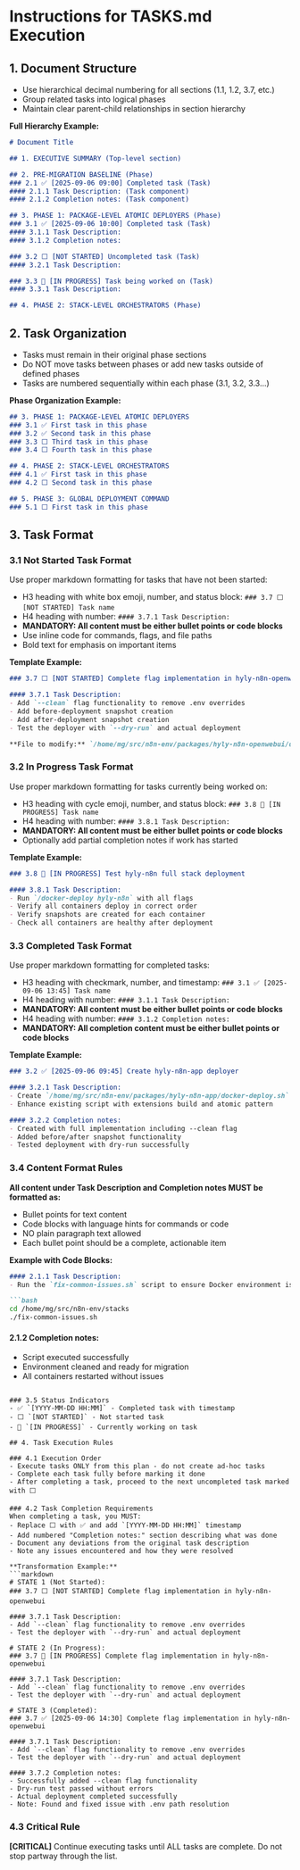 # Instructions for TASKS.md Execution

## 1. Document Structure
- Use hierarchical decimal numbering for all sections (1.1, 1.2, 3.7, etc.)
- Group related tasks into logical phases
- Maintain clear parent-child relationships in section hierarchy

**Full Hierarchy Example:**
```markdown
# Document Title

## 1. EXECUTIVE SUMMARY (Top-level section)

## 2. PRE-MIGRATION BASELINE (Phase)
### 2.1 ✅ [2025-09-06 09:00] Completed task (Task)
#### 2.1.1 Task Description: (Task component)
#### 2.1.2 Completion notes: (Task component)

## 3. PHASE 1: PACKAGE-LEVEL ATOMIC DEPLOYERS (Phase)
### 3.1 ✅ [2025-09-06 10:00] Completed task (Task)
#### 3.1.1 Task Description:
#### 3.1.2 Completion notes:

### 3.2 ⬜ [NOT STARTED] Uncompleted task (Task)
#### 3.2.1 Task Description:

### 3.3 🔄 [IN PROGRESS] Task being worked on (Task)
#### 3.3.1 Task Description:

## 4. PHASE 2: STACK-LEVEL ORCHESTRATORS (Phase)
```

## 2. Task Organization
- Tasks must remain in their original phase sections
- Do NOT move tasks between phases or add new tasks outside of defined phases
- Tasks are numbered sequentially within each phase (3.1, 3.2, 3.3...)

**Phase Organization Example:**
```markdown
## 3. PHASE 1: PACKAGE-LEVEL ATOMIC DEPLOYERS
### 3.1 ✅ First task in this phase
### 3.2 ✅ Second task in this phase
### 3.3 ⬜ Third task in this phase
### 3.4 ⬜ Fourth task in this phase

## 4. PHASE 2: STACK-LEVEL ORCHESTRATORS  
### 4.1 ✅ First task in this phase
### 4.2 ⬜ Second task in this phase

## 5. PHASE 3: GLOBAL DEPLOYMENT COMMAND
### 5.1 ⬜ First task in this phase
```

## 3. Task Format

### 3.1 Not Started Task Format
Use proper markdown formatting for tasks that have not been started:
- H3 heading with white box emoji, number, and status block: `### 3.7 ⬜ [NOT STARTED] Task name`
- H4 heading with number: `#### 3.7.1 Task Description:`
- **MANDATORY: All content must be either bullet points or code blocks**
- Use inline code for commands, flags, and file paths
- Bold text for emphasis on important items

**Template Example:**
```markdown
### 3.7 ⬜ [NOT STARTED] Complete flag implementation in hyly-n8n-openwebui

#### 3.7.1 Task Description:
- Add `--clean` flag functionality to remove .env overrides
- Add before-deployment snapshot creation
- Add after-deployment snapshot creation
- Test the deployer with `--dry-run` and actual deployment

**File to modify:** `/home/mg/src/n8n-env/packages/hyly-n8n-openwebui/docker-deploy.sh`
```

### 3.2 In Progress Task Format
Use proper markdown formatting for tasks currently being worked on:
- H3 heading with cycle emoji, number, and status block: `### 3.8 🔄 [IN PROGRESS] Task name`
- H4 heading with number: `#### 3.8.1 Task Description:`
- **MANDATORY: All content must be either bullet points or code blocks**
- Optionally add partial completion notes if work has started

**Template Example:**
```markdown
### 3.8 🔄 [IN PROGRESS] Test hyly-n8n full stack deployment

#### 3.8.1 Task Description:
- Run `/docker-deploy hyly-n8n` with all flags
- Verify all containers deploy in correct order
- Verify snapshots are created for each container
- Check all containers are healthy after deployment
```

### 3.3 Completed Task Format
Use proper markdown formatting for completed tasks:
- H3 heading with checkmark, number, and timestamp: `### 3.1 ✅ [2025-09-06 13:45] Task name`
- H4 heading with number: `#### 3.1.1 Task Description:`
- **MANDATORY: All content must be either bullet points or code blocks**
- H4 heading with number: `#### 3.1.2 Completion notes:`
- **MANDATORY: All completion content must be either bullet points or code blocks**

**Template Example:**
```markdown
### 3.2 ✅ [2025-09-06 09:45] Create hyly-n8n-app deployer

#### 3.2.1 Task Description:
- Create `/home/mg/src/n8n-env/packages/hyly-n8n-app/docker-deploy.sh`
- Enhance existing script with extensions build and atomic pattern

#### 3.2.2 Completion notes:
- Created with full implementation including --clean flag
- Added before/after snapshot functionality
- Tested deployment with dry-run successfully
```

### 3.4 Content Format Rules
**All content under Task Description and Completion notes MUST be formatted as:**
- Bullet points for text content
- Code blocks with language hints for commands or code
- NO plain paragraph text allowed
- Each bullet point should be a complete, actionable item

**Example with Code Blocks:**
```markdown
#### 2.1.1 Task Description:
- Run the `fix-common-issues.sh` script to ensure Docker environment is clean

```bash
cd /home/mg/src/n8n-env/stacks
./fix-common-issues.sh
```

#### 2.1.2 Completion notes:
- Script executed successfully
- Environment cleaned and ready for migration
- All containers restarted without issues
```

### 3.5 Status Indicators
- ✅ `[YYYY-MM-DD HH:MM]` - Completed task with timestamp
- ⬜ `[NOT STARTED]` - Not started task  
- 🔄 `[IN PROGRESS]` - Currently working on task

## 4. Task Execution Rules

### 4.1 Execution Order
- Execute tasks ONLY from this plan - do not create ad-hoc tasks
- Complete each task fully before marking it done
- After completing a task, proceed to the next uncompleted task marked with ⬜

### 4.2 Task Completion Requirements
When completing a task, you MUST:
- Replace ⬜ with ✅ and add `[YYYY-MM-DD HH:MM]` timestamp
- Add numbered "Completion notes:" section describing what was done
- Document any deviations from the original task description
- Note any issues encountered and how they were resolved

**Transformation Example:**
```markdown
# STATE 1 (Not Started):
### 3.7 ⬜ [NOT STARTED] Complete flag implementation in hyly-n8n-openwebui

#### 3.7.1 Task Description:
- Add `--clean` flag functionality to remove .env overrides
- Test the deployer with `--dry-run` and actual deployment

# STATE 2 (In Progress):
### 3.7 🔄 [IN PROGRESS] Complete flag implementation in hyly-n8n-openwebui

#### 3.7.1 Task Description:
- Add `--clean` flag functionality to remove .env overrides
- Test the deployer with `--dry-run` and actual deployment

# STATE 3 (Completed):
### 3.7 ✅ [2025-09-06 14:30] Complete flag implementation in hyly-n8n-openwebui

#### 3.7.1 Task Description:
- Add `--clean` flag functionality to remove .env overrides
- Test the deployer with `--dry-run` and actual deployment

#### 3.7.2 Completion notes:
- Successfully added --clean flag functionality
- Dry-run test passed without errors
- Actual deployment completed successfully
- Note: Found and fixed issue with .env path resolution
```

### 4.3 Critical Rule
**[CRITICAL]** Continue executing tasks until ALL tasks are complete. Do not stop partway through the list.